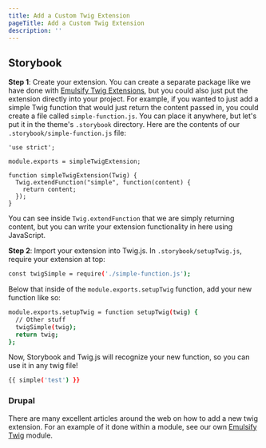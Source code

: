 ```yaml
---
title: Add a Custom Twig Extension
pageTitle: Add a Custom Twig Extension
description: ''
---
```


## Storybook

**Step 1**: Create your extension. You can create a separate package like we have done with [Emulsify Twig Extensions](https://github.com/emulsify-ds/emulsify-twig-extensions), but you could also just put the extension directly into your project. For example, if you wanted to just add a simple Twig function that would just return the content passed in, you could create a file called `simple-function.js`. You can place it anywhere, but let's put it in the theme's `.storybook` directory. Here are the contents of our `.storybook/simple-function.js` file:

```
'use strict';

module.exports = simpleTwigExtension;

function simpleTwigExtension(Twig) {
  Twig.extendFunction("simple", function(content) {
    return content;
  });
}
```

You can see inside `Twig.extendFunction` that we are simply returning content, but you can write your extension functionality in here using JavaScript.

**Step 2**: Import your extension into Twig.js. In `.storybook/setupTwig.js`, require your extension at top:

```bash
const twigSimple = require('./simple-function.js');
```

Below that inside of the `module.exports.setupTwig` function,  add your new function like so:

```bash
module.exports.setupTwig = function setupTwig(twig) {
  // Other stuff
  twigSimple(twig);
  return twig;
};
```

Now, Storybook and Twig.js will recognize your new function, so you can use it in any twig file!

```bash
{{ simple('test') }}
```

### Drupal

There are many excellent articles around the web on how to add a new twig extension. For an example of it done within a module, see our own [Emulsify Twig](https://www.drupal.org/project/emulsify_twig) module.
